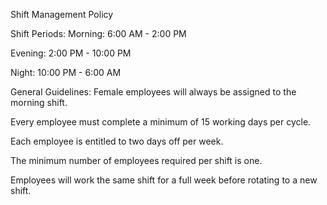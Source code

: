 Shift Management Policy

Shift Periods:
Morning: 6:00 AM - 2:00 PM

Evening: 2:00 PM - 10:00 PM

Night: 10:00 PM - 6:00 AM

General Guidelines:
Female employees will always be assigned to the morning shift.

Every employee must complete a minimum of 15 working days per cycle.

Each employee is entitled to two days off per week.

The minimum number of employees required per shift is one.

Employees will work the same shift for a full week before rotating to a new shift.
